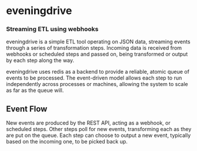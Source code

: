 # eveningdrive
### Streaming ETL using webhooks

eveningdrive is a simple ETL tool operating on JSON data, streaming events
through a series of transformation steps. Incoming data is received from
webhooks or scheduled steps and passed on, being transformed or output by
each step along the way.

eveningdrive uses redis as a backend to provide a reliable, atomic queue
of events to be processed. The event-driven model allows each step to run
independently across processes or machines, allowing the system to scale
as far as the queue will.

## Event Flow
New events are produced by the REST API, acting as a webhook, or scheduled
steps. Other steps poll for new events, transforming each as they are put
on the queue. Each step can choose to output a new event, typically based
on the incoming one, to be picked back up.
